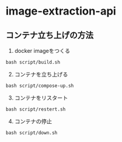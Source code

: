 # image-extraction-api

## コンテナ立ち上げの方法
1. docker imageをつくる
```
bash script/build.sh
```

2. コンテナを立ち上げる
```
bash script/compose-up.sh
```


3. コンテナをリスタート
```
bash script/restert.sh
```

4. コンテナの停止
```
bash script/down.sh
```
